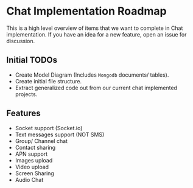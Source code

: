 # Chat Implementation Roadmap 

This is a high level overview of items that we want to complete in Chat implementation. If you have an idea for a new feature, open an issue for discussion.

## Initial TODOs

* Create Model Diagram (Includes `Mongodb` documents/ tables).
* Create initial file structure.
* Extract generalized code out from our current chat implemented projects.

## Features

* Socket support (Socket.io)
* Text messages support (NOT SMS)
* Group/ Channel chat
* Contact sharing
* APN support
* Images upload
* Video upload
* Screen Sharing
* Audio Chat
